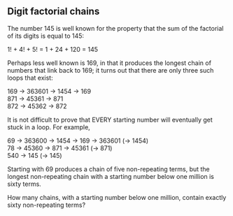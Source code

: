 ## Digit factorial chains

The number 145 is well known for the property that the sum of the factorial of its digits is equal to 145:

1! + 4! + 5! = 1 + 24 + 120 = 145

Perhaps less well known is 169, in that it produces the longest chain of numbers that link back to 169; it turns out that there are only three such loops that exist:

169 &#x2192; 363601 &#x2192; 1454 &#x2192; 169<br>
871 &#x2192; 45361 &#x2192; 871<br>
872 &#x2192; 45362 &#x2192; 872

It is not difficult to prove that EVERY starting number will eventually get stuck in a loop. For example,

69 &#x2192; 363600 &#x2192; 1454 &#x2192; 169 &#x2192; 363601 (&#x2192; 1454)<br>
78 &#x2192; 45360 &#x2192; 871 &#x2192; 45361 (&#x2192; 871)<br>
540 &#x2192; 145 (&#x2192; 145)

Starting with 69 produces a chain of five non-repeating terms, but the longest non-repeating chain with a starting number below one million is sixty terms.

How many chains, with a starting number below one million, contain exactly sixty non-repeating terms?
